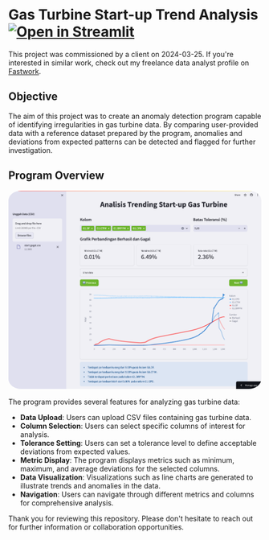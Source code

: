 # Gas Turbine Start-up Trend Analysis <a href="https://trending-startup-gas-turbine.streamlit.app/" target="_blank"><img src="https://static.streamlit.io/badges/streamlit_badge_black_white.svg" alt="Open in Streamlit"></a>

This project was commissioned by a client on 2024-03-25. If you're interested in similar work, check out my freelance data analyst profile on [Fastwork](https://fastwork.id/user/darren7753).

## Objective
The aim of this project was to create an anomaly detection program capable of identifying irregularities in gas turbine data. By comparing user-provided data with a reference dataset prepared by the program, anomalies and deviations from expected patterns can be detected and flagged for further investigation.

## Program Overview
<img src="Program Screenshot.png" alt="Program Screenshot" style="border-radius:5%">

The program provides several features for analyzing gas turbine data:
- **Data Upload**: Users can upload CSV files containing gas turbine data.
- **Column Selection**: Users can select specific columns of interest for analysis.
- **Tolerance Setting**: Users can set a tolerance level to define acceptable deviations from expected values.
- **Metric Display**: The program displays metrics such as minimum, maximum, and average deviations for the selected columns.
- **Data Visualization**: Visualizations such as line charts are generated to illustrate trends and anomalies in the data.
- **Navigation**: Users can navigate through different metrics and columns for comprehensive analysis.

Thank you for reviewing this repository. Please don't hesitate to reach out for further information or collaboration opportunities.